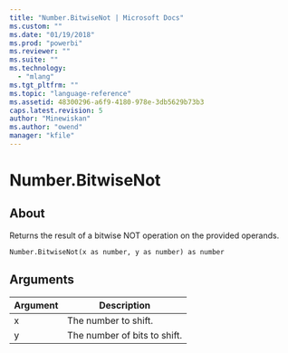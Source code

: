 ```yaml
---
title: "Number.BitwiseNot | Microsoft Docs"
ms.custom: ""
ms.date: "01/19/2018"
ms.prod: "powerbi"
ms.reviewer: ""
ms.suite: ""
ms.technology: 
  - "mlang"
ms.tgt_pltfrm: ""
ms.topic: "language-reference"
ms.assetid: 48300296-a6f9-4180-978e-3db5629b73b3
caps.latest.revision: 5
author: "Minewiskan"
ms.author: "owend"
manager: "kfile"
---
```

# Number.BitwiseNot

  
## About  
Returns the result of a bitwise NOT operation on the provided operands.  
  
```  
Number.BitwiseNot(x as number, y as number) as number  
```  
  
## Arguments  
  
|Argument|Description|  
|------------|---------------|  
|x|The number to shift.|  
|y|The number of bits to shift.|  
  
